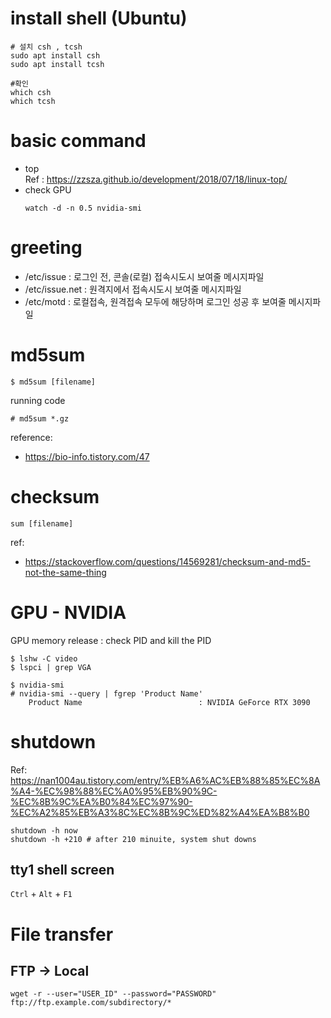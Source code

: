 # install shell (Ubuntu)
```
# 설치 csh , tcsh 
sudo apt install csh
sudo apt install tcsh

#확인
which csh
which tcsh
```

# basic command
- top  
	Ref : https://zzsza.github.io/development/2018/07/18/linux-top/
- check GPU
	```
	watch -d -n 0.5 nvidia-smi
	```
# greeting
- /etc/issue : 로그인 전, 콘솔(로컬) 접속시도시 보여줄 메시지파일
- /etc/issue.net : 원격지에서 접속시도시 보여줄 메시지파일
- /etc/motd : 로컬접속, 원격접속 모두에 해당하며 로그인 성공 후 보여줄 메시지파일

# md5sum
```
$ md5sum [filename]
```

running code
```
# md5sum *.gz
```


reference: 
- https://bio-info.tistory.com/47

# checksum
```
sum [filename]
```
ref:
- https://stackoverflow.com/questions/14569281/checksum-and-md5-not-the-same-thing

# GPU - NVIDIA
GPU memory release : check PID and kill the PID
```
$ lshw -C video
$ lspci | grep VGA

$ nvidia-smi
# nvidia-smi --query | fgrep 'Product Name'
    Product Name                          : NVIDIA GeForce RTX 3090
```

# shutdown
Ref: https://nan1004au.tistory.com/entry/%EB%A6%AC%EB%88%85%EC%8A%A4-%EC%98%88%EC%A0%95%EB%90%9C-%EC%8B%9C%EA%B0%84%EC%97%90-%EC%A2%85%EB%A3%8C%EC%8B%9C%ED%82%A4%EA%B8%B0
```
shutdown -h now
shutdown -h +210 # after 210 minuite, system shut downs
```
## tty1 shell screen
`Ctrl` + `Alt` + `F1`

# File transfer
## FTP -> Local
```
wget -r --user="USER_ID" --password="PASSWORD"  ftp://ftp.example.com/subdirectory/*
```
